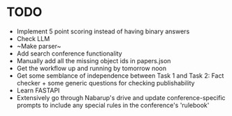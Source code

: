 # **TODO**
- Implement 5 point scoring instead of having binary answers
- Check LLM
- ~Make parser~
- Add search conference functionality
- Manually add all the missing object ids in papers.json
- Get the workflow up and running by tomorrow noon
- Get some semblance of independence between Task 1 and Task 2:
    Fact checker + some generic questions for checking publishability
- Learn FASTAPI
- Extensively go through Nabarup's drive and update conference-specific prompts to include any special rules in the conference's 'rulebook'
